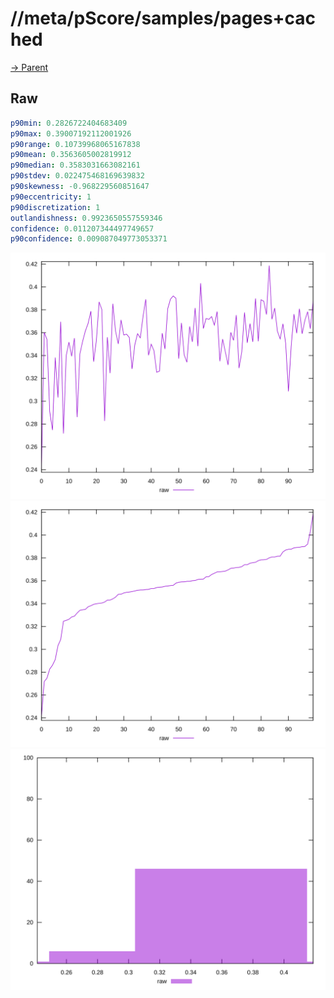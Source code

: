 
# //meta/pScore/samples/pages+cached

[→ Parent](../..)


## Raw


```yaml
p90min: 0.2826722404683409
p90max: 0.39007192112001926
p90range: 0.10739968065167838
p90mean: 0.3563605002819912
p90median: 0.3583031663082161
p90stdev: 0.022475468169639832
p90skewness: -0.968229560851647
p90eccentricity: 1
p90discretization: 1
outlandishness: 0.9923650557559346
confidence: 0.011207344497749657
p90confidence: 0.009087049773053371

```

![PLOT: raw-values](./raw/values.svg)![PLOT: raw-sorted](./raw/sorted.svg)![PLOT: raw-histogram](./raw/histogram.svg)